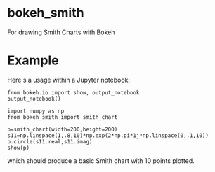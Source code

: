# bokeh_smith
For drawing Smith Charts with Bokeh

# Example
Here's a usage within a Jupyter notebook:

```
from bokeh.io import show, output_notebook
output_notebook()

import numpy as np
from bokeh_smith import smith_chart

p=smith_chart(width=200,height=200)
s11=np.linspace(1,.8,10)*np.exp(2*np.pi*1j*np.linspace(0,.1,10))
p.circle(s11.real,s11.imag)
show(p)
```

which should produce a basic Smith chart with 10 points plotted.